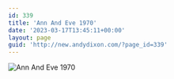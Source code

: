 ```yaml
---
id: 339
title: 'Ann And Eve 1970'
date: '2023-03-17T13:45:11+00:00'
layout: page
guid: 'http://new.andydixon.com/?page_id=339'
---
```


![Ann And Eve 1970](https://i0.wp.com/assets.g8x2.ldn.idrivee2-23.com/posters/Ann%20And%20Eve%201970%2001.jpg?w=1200&ssl=1 "Ann And Eve 1970")